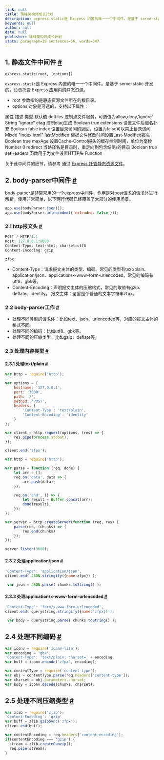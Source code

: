 ```yaml
---
link: null
title: 珠峰架构师成长计划
description: express.static是 Express 内置的唯一一个中间件。是基于 serve-static 开发的，负责托管 Express 应用内的静态资源。
keywords: null
author: null
date: null
publisher: 珠峰架构师成长计划
stats: paragraph=39 sentences=56, words=347
---
```

## 1. 静态文件中间件 [#](#t01-静态文件中间件)

```
express.static(root, [options])
```

`express.static`是 Express 内置的唯一一个中间件。是基于 serve-static 开发的，负责托管 Express 应用内的静态资源。

* root 参数指的是静态资源文件所在的根目录。
* options 对象是可选的，支持以下属性：

属性 描述 类型 默认值 dotfiles 控制点文件服务，可选值为allow,deny,'ignore' String "ignore" etag 控制etag生成 Boolean true extensions 设置文件后缀名补充 Boolean false index 设置目录访问的返回，设置为false可以禁止目录访问 Mixed "index.html" lastModified 根据文件修改时间设置Last-Modified报头 Boolean true maxAge 设置Cache-Control报头的缓存控制时间，单位为毫秒 Number 0 redirect 当路径名是目录时，重定向到包含结尾/的目录 Boolean true setHeaders 函数用于为文件设置HTTP头 Function

关于此中间件的细节，请参考 通过 [Express 托管静态资源文件](http://www.expressjs.com.cn/starter/static-files.html)。

## 2. body-parser中间件 [#](#t12-body-parser中间件)

body-parser是非常常用的一个express中间件，作用是对post请求的请求体进行解析。使用非常简单，以下两行代码已经覆盖了大部分的使用场景。

```js
app.use(bodyParser.json());
app.use(bodyParser.urlencoded({ extended: false }));
```

### 2.1 http报文头 [#](#t221-http报文头)

```js
POST / HTTP/1.1
Host: 127.0.0.1:8080
Content-Type: text/html; charset=utf8
Content-Encoding: gzip

zfpx
```

* Content-Type：请求报文主体的类型、编码。常见的类型有text/plain、application/json、application/x-www-form-urlencoded。常见的编码有utf8、gbk等。
* Content-Encoding：声明报文主体的压缩格式，常见的取值有gzip、deflate、identity。 报文主体：这里是个普通的文本字符串zfpx。

### 2.2 body-parser工作 [#](#t322-body-parser工作)

* 处理不同类型的请求体：比如text、json、urlencoded等，对应的报文主体的格式不同。
* 处理不同的编码：比如utf8、gbk等。
* 处理不同的压缩类型：比如gzip、deflate等。

### 2.3 处理内容类型 [#](#t423-处理内容类型)

#### 2.3.1 处理text/plain [#](#t5231-处理textplain)

```js
var http = require('http');

var options = {
    hostname: '127.0.0.1',
    port: '3000',
    path: '/',
    method: 'POST',
    headers: {
        'Content-Type': 'text/plain',
        'Content-Encoding': 'identity'
    }
};

var client = http.request(options, (res) => {
    res.pipe(process.stdout);
});

client.end('zfpx');
```

```js
var http = require('http');

var parse = function (req, done) {
    let arr = [];
    req.on('data', data => {
        arr.push(data);
    });

    req.on('end', () => {
        let result = Buffer.concat(arr);
        done(result);
    });
};

var server = http.createServer(function (req, res) {
    parse(req, (chunks) => {
        res.end(chunks)
    });
});

server.listen(3000);
```

#### 2.3.2 处理application/json [#](#t6232-处理applicationjson)

```js
'Content-Type': 'application/json',
client.end( JSON.stringify({name:zfpx}) );
```

```js
 var json = JSON.parse( chunks.toString() );
```

#### 2.3.3 处理application/x-www-form-urlencoded [#](#t7233-处理applicationx-www-form-urlencoded)

```js
'Content-Type': 'form/x-www-form-urlencoded',
client.end( querystring.stringify({name:'zfpx}) );
```

```js
 var body = querystring.parse( chunks.toString() );
```

## 2.4 处理不同编码 [#](#t824-处理不同编码)

```js
var iconv = require('iconv-lite');
var encoding = 'gbk';
'Content-Type': 'text/plain; charset=' + encoding,
var buff = iconv.encode('zfpx', encoding);
```

```js
var contentType = require('content-type');
var obj = contentType.parse(req.headers['content-type']);
var charset = obj.parameters.charset;
var body = iconv.decode(chunks, charset);
```

## 2.5 处理不同压缩类型 [#](#t925-处理不同压缩类型)

```js
var zlib = require('zlib');
'Content-Encoding': 'gzip'
var buff = zlib.gzipSync('zfpx');
client.end(buff);
```

```js
var contentEncoding = req.headers['content-encoding'];
if(contentEncoding === 'gzip') {
  stream = zlib.createGunzip();
  req.pipe(stream);
}

```
